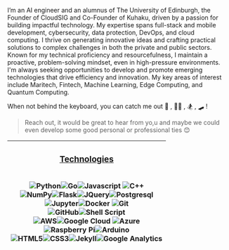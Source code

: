 I’m an AI engineer and an alumnus of The University of Edinburgh, the Founder of CloudSIG and Co-Founder of Kuhaku, driven by a passion for building impactful technology. My expertise spans full-stack and mobile development, cybersecurity, data protection, DevOps, and cloud computing. I thrive on generating innovative ideas and crafting practical solutions to complex challenges in both the private and public sectors. Known for my technical proficiency and resourcefulness, I maintain a proactive, problem-solving mindset, even in high-pressure environments. I'm always seeking opportunities to develop and promote emerging technologies that drive efficiency and innovation. My key areas of interest include Maritech, Fintech, Machine Learning, Edge Computing, and Quantum Computing.

When not behind the keyboard, you can catch me out 🧗‍ , 🏄🏻 , 🏂 , 🛹 !

 > Reach out, it would be great to hear from yo,u and maybe we could even develop some good personal or professional ties 😊

| <h3 align='center' style='text-decoration: underline'> <u> Technologies </u> </h3> <br> <img alt="Python" src="https://img.shields.io/badge/Python-14354C?style=for-the-badge&logo=python&logoColor=white"/><img alt="Go" src="https://img.shields.io/badge/Go-00ADD8?style=for-the-badge&logo=go&logoColor=white"/><img alt="Javascript" src="https://img.shields.io/badge/JavaScript-323330?style=for-the-badge&logo=javascript&logoColor=F7DF1E" /> <img alt="C++" src="https://img.shields.io/badge/C%2B%2B-00599C?style=for-the-badge&logo=c%2B%2B&logoColor=white"/><br> <img alt="NumPy" src="https://img.shields.io/badge/numpy%20-%23013243.svg?&style=for-the-badge&logo=numpy&logoColor=white" /><img alt="Flask" src="https://img.shields.io/badge/Flask-000000?style=for-the-badge&logo=flask&logoColor=white"/><img alt="JQuery" src="https://img.shields.io/badge/jQuery-0769AD?style=for-the-badge&logo=jquery&logoColor=white"/><img alt="Postgresql" src="https://img.shields.io/badge/PostgreSQL-316192?style=for-the-badge&logo=postgresql&logoColor=white"/> <br> <img alt="Jupyter" src="https://img.shields.io/badge/Jupyter%20-%23F37626.svg?&style=for-the-badge&logo=Jupyter&logoColor=white" /><img alt="Docker" src="https://img.shields.io/badge/docker%20-%230db7ed.svg?&style=for-the-badge&logo=docker&logoColor=white"/> <img alt="Git" src="https://img.shields.io/badge/git%20-%23F05033.svg?&style=for-the-badge&logo=git&logoColor=white"/> <br> <img alt="GitHub" src="https://img.shields.io/badge/github%20-%23121011.svg?&style=for-the-badge&logo=github&logoColor=white"/><img alt="Shell Script" src="https://img.shields.io/badge/Shell_Script-121011?style=for-the-badge&logo=gnu-bash&logoColor=white"/> <br> <img alt="AWS" src="https://img.shields.io/badge/Amazon_AWS-232F3E?style=for-the-badge&logo=amazon-aws&logoColor=white" /><img alt="Google Cloud" src="https://img.shields.io/badge/Google_Cloud-4285F4?style=for-the-badge&logo=google-cloud&logoColor=white"/> <img alt="Azure" src="https://img.shields.io/badge/Microsoft_Azure-0089D6?style=for-the-badge&logo=microsoft-azure&logoColor=white"/> <br> <img alt="Raspberry Pi" src="https://img.shields.io/badge/-Raspberry%20Pi-C51A4A?style=for-the-badge&logo=Raspberry-Pi"/><img alt="Arduino" src="https://img.shields.io/badge/-Arduino-00979D?style=for-the-badge&logo=Arduino&logoColor=white"/> <br> <img alt="HTML5" src="https://img.shields.io/badge/html5%20-%23E34F26.svg?&style=for-the-badge&logo=html5&logoColor=white"/><img alt="CSS3" src="https://img.shields.io/badge/css3%20-%231572B6.svg?&style=for-the-badge&logo=css3&logoColor=white"/><img alt="Jekyll" src="https://img.shields.io/badge/jekyll-%23CC0000.svg?&style=for-the-badge&logo=jekyll&logoColor=white"/><img alt="Google Analytics" src="https://img.shields.io/badge/googleanalytics%20-%23E37400?style=for-the-badge&logo=Google-Analytics&logoColor=white"/>
|---|
